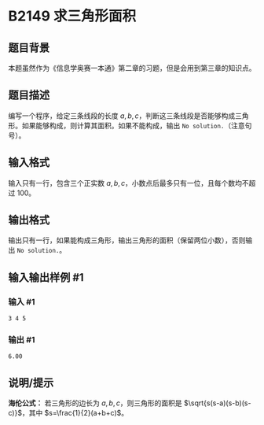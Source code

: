 # B2149 求三角形面积

## 题目背景

本题虽然作为《信息学奥赛一本通》第二章的习题，但是会用到第三章的知识点。

## 题目描述

编写一个程序，给定三条线段的长度 $a,b,c$，判断这三条线段是否能够构成三角形。如果能够构成，则计算其面积。如果不能构成，输出 `No solution.`（注意句号）。

## 输入格式

输入只有一行，包含三个正实数 $a,b,c$，小数点后最多只有一位，且每个数均不超过 $100$。

## 输出格式

输出只有一行，如果能构成三角形，输出三角形的面积（保留两位小数），否则输出 `No solution.`。

## 输入输出样例 #1

### 输入 #1

```
3 4 5
```

### 输出 #1

```
6.00
```

## 说明/提示

**海伦公式：** 若三角形的边长为 $a, b, c$，则三角形的面积是 $\sqrt{s(s-a)(s-b)(s-c)}$，其中 $s=\frac{1}{2}(a+b+c)$。